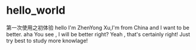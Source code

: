 # hello_world
第一次使用之初体验
hello I'm ZhenYong Xu,I'm from China and I want to be better.
aha  You see , I will be better right?
Yeah , that's certainly right!
Just try best to study more knowlage!

